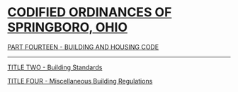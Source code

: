 [CODIFIED ORDINANCES OF SPRINGBORO, OHIO](index.html)
=====================================================

[PART FOURTEEN - BUILDING AND HOUSING CODE](561ca412.html)

* * * * *

[TITLE TWO - Building Standards](5638a412.html)

[TITLE FOUR - Miscellaneous Building Regulations](5700a412.html)
